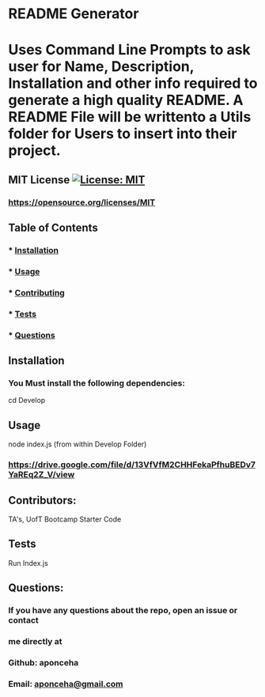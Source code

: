 # README Generator
  # Uses Command Line Prompts to ask user for Name, Description, Installation and other info required to generate a high quality README. A README File will be writtento a Utils folder for Users to insert into their project.

  ## MIT License [![License: MIT](https://img.shields.io/badge/License-MIT-yellow.svg)](https://opensource.org/licenses/MIT)
  ### https://opensource.org/licenses/MIT


  ## Table of Contents
  ### * [Installation](#installation)
  ### * [Usage](#usage)
  ### * [Contributing](#contributing)
  ### * [Tests](#tests)
  ### * [Questions](#questions)
  

  ## Installation
  ### You Must install the following dependencies:
  cd Develop 

  ## Usage
  node index.js (from within Develop Folder)
  ### https://drive.google.com/file/d/13VfVfM2CHHFekaPfhuBEDv7YaREq2Z_V/view

  ## Contributors:
  TA's, UofT Bootcamp Starter Code

  ## Tests
  Run Index.js

  ## Questions:
  ### If you have any questions about the repo, open an issue or contact 
  ### me directly at
  ### Github: aponceha
  ### Email: aponceha@gmail.com



